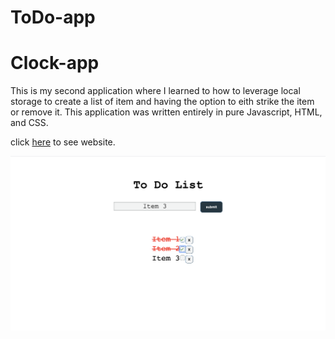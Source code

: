 # ToDo-app
# Clock-app
This is my second application where I learned to how to leverage local storage to create a list of item and having the option to eith strike the item or remove it. This application was written entirely in pure Javascript, HTML, and CSS.

click <a href="https://mauroleos.github.io/ToDo-app/">here</a> to see website.

<img src="image/todo-img.png" alt="image">


